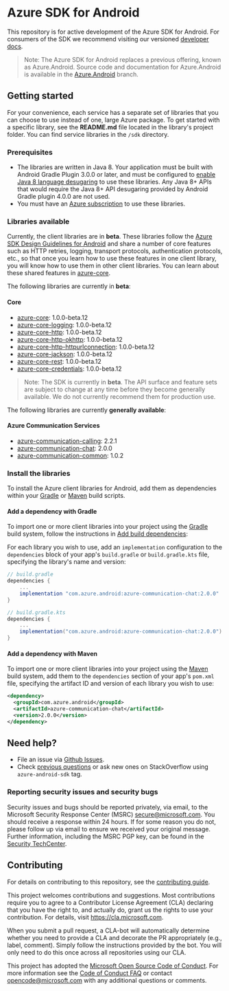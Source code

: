 # Azure SDK for Android

This repository is for active development of the Azure SDK for Android. For consumers of the SDK we recommend visiting our versioned [developer docs](https://azure.github.io/azure-sdk-for-android).

> Note: The Azure SDK for Android replaces a previous offering, known as Azure.Android. Source code and documentation for Azure.Android is available in the [Azure.Android](https://github.com/Azure/azure-sdk-for-android/tree/Azure.Android) branch.

## Getting started

For your convenience, each service has a separate set of libraries that you can choose to use instead of one, large Azure package. To get started with a specific library, see the **README.md** file located in the library's project folder. You can find service libraries in the `/sdk` directory.

### Prerequisites

* The libraries are written in Java 8. Your application must be built with Android Gradle Plugin 3.0.0 or later, and must be configured to [enable Java 8 language desugaring](https://developer.android.com/studio/write/java8-support.html#supported_features) to use these libraries. Any Java 8+ APIs that would require the Java 8+ API desugaring provided by Android Gradle plugin 4.0.0 are not used.
* You must have an [Azure subscription](https://azure.microsoft.com/free/) to use these libraries.

### Libraries available

Currently, the client libraries are in **beta**. These libraries follow the [Azure SDK Design Guidelines for Android](https://azure.github.io/azure-sdk/android_design.html) and share a number of core features such as HTTP retries, logging, transport protocols, authentication protocols, etc., so that once you learn how to use these features in one client library, you will know how to use them in other client libraries. You can learn about these shared features in [azure-core](https://github.com/Azure/azure-sdk-for-android/blob/main/sdk/core/azure-core/README.md).

The following libraries are currently in **beta**:

#### Core
- [azure-core](https://github.com/Azure/azure-sdk-for-android/blob/main/sdk/core/azure-core): 1.0.0-beta.12
- [azure-core-logging](https://github.com/Azure/azure-sdk-for-android/tree/main/sdk/core/azure-core-logging): 1.0.0-beta.12
- [azure-core-http](https://github.com/Azure/azure-sdk-for-android/tree/main/sdk/core/azure-core-http): 1.0.0-beta.12
- [azure-core-http-okhttp](https://github.com/Azure/azure-sdk-for-android/tree/main/sdk/core/azure-core-http-okhttp): 1.0.0-beta.12
- [azure-core-http-httpurlconnection](https://github.com/Azure/azure-sdk-for-android/tree/main/sdk/core/azure-core-http-httpurlconnection): 1.0.0-beta.12
- [azure-core-jackson](https://github.com/Azure/azure-sdk-for-android/tree/main/sdk/core/azure-core-jackson): 1.0.0-beta.12
- [azure-core-rest](https://github.com/Azure/azure-sdk-for-android/tree/main/sdk/core/azure-core-rest): 1.0.0-beta.12
- [azure-core-credentials](https://github.com/Azure/azure-sdk-for-android/tree/main/sdk/core/azure-core-credential): 1.0.0-beta.12

> Note: The SDK is currently in **beta**. The API surface and feature sets are subject to change at any time before they become generally available. We do not currently recommend them for production use.

The following libraries are currently **generally available**:

#### Azure Communication Services
- [azure-communication-calling](https://search.maven.org/artifact/com.azure.android/azure-communication-calling): 2.2.1
- [azure-communication-chat](https://github.com/Azure/azure-sdk-for-android/blob/main/sdk/communication/azure-communication-chat): 2.0.0
- [azure-communication-common](https://github.com/Azure/azure-sdk-for-android/blob/main/sdk/communication/azure-communication-common): 1.0.2

### Install the libraries
To install the Azure client libraries for Android, add them as dependencies within your
[Gradle](#add-a-dependency-with-gradle) or
[Maven](#add-a-dependency-with-maven) build scripts.

#### Add a dependency with Gradle
To import one or more client libraries into your project using the [Gradle](https://gradle.org/) build system, follow the instructions in [Add build dependencies](https://developer.android.com/studio/build/dependencies):

For each library you wish to use, add an `implementation` configuration to the `dependencies` block of your app's `build.gradle` or `build.gradle.kts` file, specifying the library's name and version:

```gradle
// build.gradle
dependencies {
    ...
    implementation "com.azure.android:azure-communication-chat:2.0.0"
}

// build.gradle.kts
dependencies {
    ...
    implementation("com.azure.android:azure-communication-chat:2.0.0")
}
```

#### Add a dependency with Maven
To import one or more client libraries into your project using the [Maven](https://maven.apache.org/) build system, add them to the `dependencies` section of your app's `pom.xml` file, specifying the artifact ID and version of each library you wish to use:

```xml
<dependency>
  <groupId>com.azure.android</groupId>
  <artifactId>azure-communication-chat</artifactId>
  <version>2.0.0</version>
</dependency>
```

## Need help?

* File an issue via [Github Issues](https://github.com/Azure/azure-sdk-for-android/issues/new/choose).
* Check [previous questions](https://stackoverflow.com/questions/tagged/azure-android-sdk) or ask new ones on StackOverflow using `azure-android-sdk` tag.

### Reporting security issues and security bugs

Security issues and bugs should be reported privately, via email, to the Microsoft Security Response Center (MSRC) <secure@microsoft.com>. You should receive a response within 24 hours. If for some reason you do not, please follow up via email to ensure we received your original message. Further information, including the MSRC PGP key, can be found in the [Security TechCenter](https://www.microsoft.com/msrc/faqs-report-an-issue).

## Contributing
For details on contributing to this repository, see the [contributing guide](https://github.com/Azure/azure-sdk-for-android/blob/main/CONTRIBUTING.md).

This project welcomes contributions and suggestions. Most contributions require you to agree to a Contributor License Agreement (CLA) declaring that you have the right to, and actually do, grant us the rights to use your contribution. For details, visit
https://cla.microsoft.com.

When you submit a pull request, a CLA-bot will automatically determine whether you need to provide a CLA and decorate the PR appropriately (e.g., label, comment). Simply follow the instructions provided by the bot. You will only need to do this once across all repositories using our CLA.

This project has adopted the [Microsoft Open Source Code of Conduct](https://opensource.microsoft.com/codeofconduct/). For more information see the [Code of Conduct FAQ](https://opensource.microsoft.com/codeofconduct/faq/) or contact [opencode@microsoft.com](mailto:opencode@microsoft.com) with any additional questions or comments.


